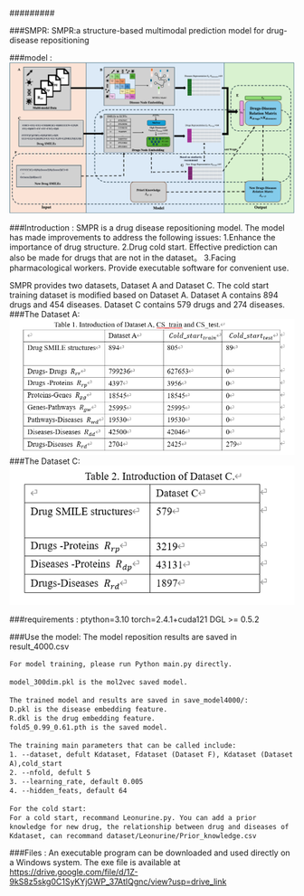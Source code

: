 
#########

###SMPR:
SMPR:a structure-based multimodal prediction model for drug-disease repositioning

###model :
![](img/SMPR.png)

###Introduction :
SMPR is a drug disease repositioning model.
The model has made improvements to address the following issues:
1.Enhance the importance of drug structure.
2.Drug cold start. Effective prediction can also be made for drugs that are not in the dataset。
3.Facing pharmacological workers. Provide executable software for convenient use.

SMPR provides two datasets, Dataset A and Dataset C. The cold start training dataset is modified based on Dataset A.
Dataset A contains 894 drugs and 454 diseases.
Dataset C contains 579 drugs and 274 diseases.
###The Dataset A:
![](img/Dataset_A.png)
###The Dataset C:
![](img/Dataset_C.png)

###requirements :
    ptython=3.10
    torch=2.4.1+cuda121
    DGL >= 0.5.2

###Use the model:
    The model reposition results are saved in result_4000.csv

    For model training, please run Python main.py directly.

    model_300dim.pkl is the mol2vec saved model.

    The trained model and results are saved in save_model4000/:
    D.pkl is the disease embedding feature.
    R.dkl is the drug embedding feature.
    fold5_0.99_0.61.pth is the saved model.

    The training main parameters that can be called include: 
    1. --dataset, defult Kdataset, Fdataset (Dataset F), Kdataset (Dataset A),cold_start
    2. --nfold, defult 5
    3. --learning_rate, default 0.005
    4. --hidden_feats, default 64

    For the cold start:
    For a cold start, recommand Leonurine.py. You can add a prior knowledge for new drug, the relationship between drug and diseases of Kdataset, can recommand dataset/Leonurine/Prior_knowledge.csv

###Files :
    An executable program can be downloaded and used directly on a Windows system.
    The exe file is available at https://drive.google.com/file/d/1Z-9kS8z5skg0C1SyKYjGWP_37AtIQgnc/view?usp=drive_link

